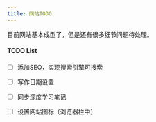 ```yaml
---
title: 网站TODO
---
```


目前网站基本成型了，但是还有很多细节问题待处理。

#### TODO List

- [ ] 添加SEO，实现搜索引擎可搜索
- [ ] 写作日期设置
- [ ] 同步深度学习笔记
- [ ] 设置网站图标（浏览器栏中）

